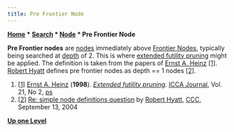```yaml
---
title: Pre Frontier Node
---
```

**[Home](Home "Home") \* [Search](Search "Search") \* [Node](Node "Node") \* Pre Frontier Node**


**Pre Frontier nodes** are [nodes](Node "Node") immediately above [Frontier Nodes](Frontier_Nodes "Frontier Nodes"), typically being searched at [depth](Depth "Depth") of 2. This is where [extended futility pruning](Futility_Pruning#Extendedfutilityprunning "Futility Pruning") might be applied. The definition is taken from the papers of [Ernst A. Heinz](Ernst_A._Heinz "Ernst A. Heinz") <a id="cite-note-1" href="#cite-ref-1">[1]</a>. [Robert Hyatt](Robert_Hyatt "Robert Hyatt") defines pre frontier nodes as depth == 1 nodes <a id="cite-note-2" href="#cite-ref-2">[2]</a>.






1. <a id="cite-ref-1" href="#cite-note-1">[1]</a> [Ernst A. Heinz](Ernst_A._Heinz "Ernst A. Heinz") (**1998**). *[Extended futility pruning](http://people.csail.mit.edu/heinz/dt/node18.html)*. [ICCA Journal](ICGA_Journal "ICGA Journal"), Vol. 21, No 2, [ps](http://people.csail.mit.edu/heinz/ps/ext_fut.ps.gz)
2. <a id="cite-ref-2" href="#cite-note-2">[2]</a> [Re: simple node definitions question](https://www.stmintz.com/ccc/index.php?id=387518) by [Robert Hyatt](Robert_Hyatt "Robert Hyatt"), [CCC](Computer_Chess_Forums "Computer Chess Forums"), September 13, 2004

**[Up one Level](Node "Node")**







 

